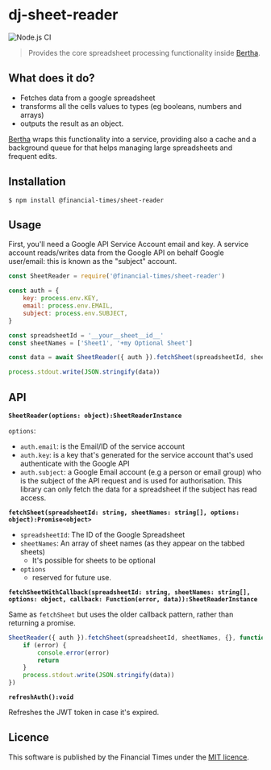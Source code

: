 # dj-sheet-reader

![Node.js CI](https://github.com/Financial-Times/dj-sheet-reader/workflows/Node.js%20CI/badge.svg)

> Provides the core spreadsheet processing functionality inside [Bertha](https://github.com/ft-interactive/bertha).

## What does it do?

- Fetches data from a google spreadsheet
- transforms all the cells values to types (eg booleans, numbers and arrays)
- outputs the result as an object.

[Bertha](https://github.com/ft-interactive/bertha) wraps this functionality into a service, providing also a cache and a background queue for that helps managing large spreadsheets and frequent edits.

## Installation

    $ npm install @financial-times/sheet-reader

## Usage

First, you'll need a Google API Service Account email and key. A service account reads/writes data from the Google API on behalf Google user/email: this is known as the "subject" account.

```js
const SheetReader = require('@financial-times/sheet-reader')

const auth = {
	key: process.env.KEY,
	email: process.env.EMAIL,
	subject: process.env.SUBJECT,
}

const spreadsheetId = '__your__sheet__id__'
const sheetNames = ['Sheet1', '+my Optional Sheet']

const data = await SheetReader({ auth }).fetchSheet(spreadsheetId, sheetNames)

process.stdout.write(JSON.stringify(data))
```

## API

**`SheetReader(options: object):SheetReaderInstance`**

`options`:

- `auth.email`: is the Email/ID of the service account
- `auth.key`: is a key that's generated for the service account that's used authenticate with the Google API
- `auth.subject`: a Google Email account (e.g a person or email group) who is the subject of the API request and is used for authorisation. This library can only fetch the data for a spreadsheet if the subject has read access.

**`fetchSheet(spreadsheetId: string, sheetNames: string[], options: object):Promise<object>`**

- `spreadsheetId`: The ID of the Google Spreadsheet
- `sheetNames`: An array of sheet names (as they appear on the tabbed sheets)
  - It's possible for sheets to be optional
- `options`
  - reserved for future use.

**`fetchSheetWithCallback(spreadsheetId: string, sheetNames: string[], options: object, callback: Function(error, data)):SheetReaderInstance`**

Same as `fetchSheet` but uses the older callback pattern, rather than returning a promise.

```js
SheetReader({ auth }).fetchSheet(spreadsheetId, sheetNames, {}, function (error, data) {
	if (error) {
		console.error(error)
		return
	}
	process.stdout.write(JSON.stringify(data))
})
```

**`refreshAuth():void`**

Refreshes the JWT token in case it's expired.

## Licence

This software is published by the Financial Times under the [MIT licence](http://opensource.org/licenses/MIT).
